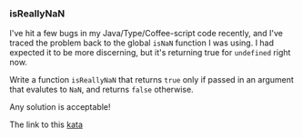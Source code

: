 ### isReallyNaN

I've hit a few bugs in my Java/Type/Coffee-script code recently, and I've traced the problem back to the global `isNaN` function I was using. I had expected it to be more discerning, but it's returning true for `undefined` right now.

Write a function `isReallyNaN` that returns `true` only if passed in an argument that evalutes to `NaN`, and returns `false` otherwise.

Any solution is acceptable!  

The link to this [kata](https://www.codewars.com/kata/isreallynan/javascript)
